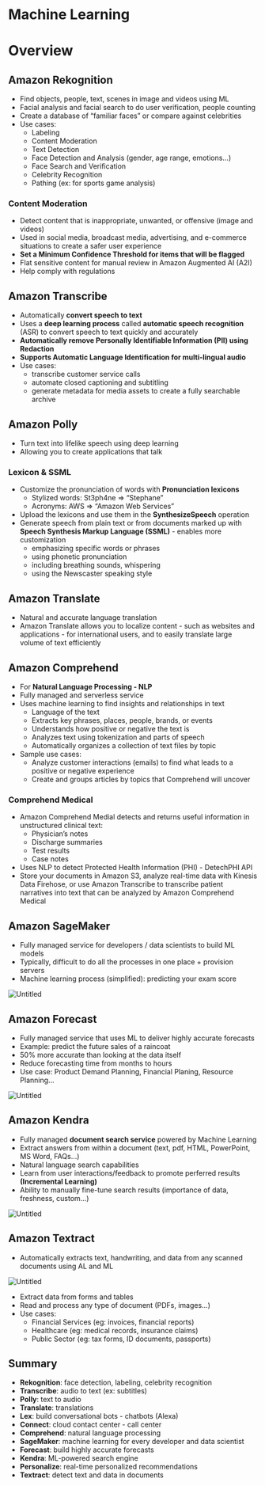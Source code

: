 # Machine Learning

# Overview

## Amazon Rekognition

- Find objects, people, text, scenes in image and videos using ML
- Facial analysis and facial search to do user verification, people counting
- Create a database of “familiar faces” or compare against celebrities
- Use cases:
    - Labeling
    - Content Moderation
    - Text Detection
    - Face Detection and Analysis (gender, age range, emotions…)
    - Face Search and Verification
    - Celebrity Recognition
    - Pathing (ex: for sports game analysis)

### Content Moderation

- Detect content that is inappropriate, unwanted, or offensive (image and videos)
- Used in social media, broadcast media, advertising, and e-commerce situations to create a safer user experience
- **Set a Minimum Confidence Threshold for items that will be flagged**
- Flat sensitive content for manual review in Amazon Augmented AI (A2I)
- Help comply with regulations

## Amazon Transcribe

- Automatically **convert speech to text**
- Uses a **deep learning process** called **automatic speech recognition** (ASR) to convert speech to text quickly and accurately
- **Automatically remove Personally Identifiable Information (PII) using Redaction**
- **Supports Automatic Language Identification for multi-lingual audio**
- Use cases:
    - transcribe customer service calls
    - automate closed captioning and subtitling
    - generate metadata for media assets to create a fully searchable archive

## Amazon Polly

- Turn text into lifelike speech using deep learning
- Allowing you to create applications that talk

### Lexicon & SSML

- Customize the pronunciation of words with **Pronunciation lexicons**
    - Stylized words: St3ph4ne ⇒ “Stephane”
    - Acronyms: AWS ⇒ “Amazon Web Services”
- Upload the lexicons and use them in the **SynthesizeSpeech** operation
- Generate speech from plain text or from documents marked up with **Speech Synthesis Markup Language (SSML)** - enables more customization
    - emphasizing specific words or phrases
    - using phonetic pronunciation
    - including breathing sounds, whispering
    - using the Newscaster speaking style

## Amazon Translate

- Natural and accurate language translation
- Amazon Translate allows you to localize content - such as websites and applications - for international users, and to easily translate large volume of text efficiently

## Amazon Comprehend

- For **Natural Language Processing - NLP**
- Fully managed and serverless service
- Uses machine learning to find insights and relationships in text
    - Language of the text
    - Extracts key phrases, places, people, brands, or events
    - Understands how positive or negative the text is
    - Analyzes text using tokenization and parts of speech
    - Automatically organizes a collection of text files by topic
- Sample use cases:
    - Analyze customer interactions (emails) to find what leads to a positive or negative experience
    - Create and groups articles by topics that Comprehend will uncover

### Comprehend Medical

- Amazon Comprehend Medial detects and returns useful information in unstructured clinical text:
    - Physician’s notes
    - Discharge summaries
    - Test results
    - Case notes
- Uses NLP to detect Protected Health Information (PHI) - DetechPHI API
- Store your documents in Amazon S3, analyze real-time data with Kinesis Data Firehose, or use Amazon Transcribe to transcribe patient narratives into text that can be analyzed by Amazon Comprehend Medical

## Amazon SageMaker

- Fully managed service for developers / data scientists to build ML models
- Typically, difficult to do all the processes in one place + provision servers
- Machine learning process (simplified): predicting your exam score

![Untitled](https://s3-us-west-2.amazonaws.com/secure.notion-static.com/6c77497c-8d1e-480b-b9a1-d3dadc736e9b/Untitled.png)

## Amazon Forecast

- Fully managed service that uses ML to deliver highly accurate forecasts
- Example: predict the future sales of a raincoat
- 50% more accurate than looking at the data itself
- Reduce forecasting time from months to hours
- Use case: Product Demand Planning, Financial Planing, Resource Planning…

![Untitled](https://s3-us-west-2.amazonaws.com/secure.notion-static.com/8794f0d2-4cdf-4bf8-bd9e-a35b18ff97eb/Untitled.png)

## Amazon Kendra

- Fully managed **document search service** powered by Machine Learning
- Extract answers from within a document (text, pdf, HTML, PowerPoint, MS Word, FAQs…)
- Natural language search capabilities
- Learn from user interactions/feedback to promote perferred results **(Incremental Learning)**
- Ability to manually fine-tune search results (importance of data, freshness, custom…)

![Untitled](https://s3-us-west-2.amazonaws.com/secure.notion-static.com/4025993d-156c-4439-951e-acaee647aa8f/Untitled.png)

## Amazon Textract

- Automatically extracts text, handwriting, and data from any scanned documents using AL and ML

![Untitled](https://s3-us-west-2.amazonaws.com/secure.notion-static.com/583fa37d-9f7c-45ff-a777-1fe9ff6acadd/Untitled.png)

- Extract data from forms and tables
- Read and process any type of document (PDFs, images…)
- Use cases:
    - Financial Services (eg: invoices, financial reports)
    - Healthcare (eg: medical records, insurance claims)
    - Public Sector (eg: tax forms, ID documents, passports)
## Summary

- **Rekognition**: face detection, labeling, celebrity recognition
- **Transcribe**: audio to text (ex: subtitles)
- **Polly**: text to audio
- **Translate**: translations
- **Lex**: build conversational bots - chatbots (Alexa)
- **Connect**: cloud contact center - call center
- **Comprehend**: natural language processing
- **SageMaker**: machine learning for every developer and data scientist
- **Forecast**: build highly accurate forecasts
- **Kendra**: ML-powered search engine
- **Personalize**: real-time personalized recommendations
- **Textract**: detect text and data in documents
